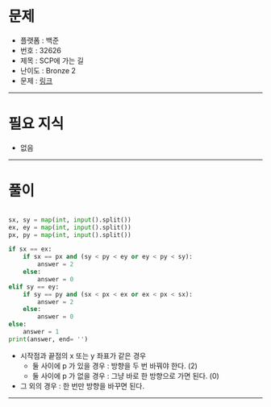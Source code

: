 # 문제
- 플랫폼 : 백준
- 번호 : 32626
- 제목 : SCP에 가는 길
- 난이도 : Bronze 2
- 문제 : <a href="https://www.acmicpc.net/problem/32626" target="_blank">링크</a>

---

# 필요 지식
- 없음

---

# 풀이
```python

sx, sy = map(int, input().split())
ex, ey = map(int, input().split())
px, py = map(int, input().split())

if sx == ex:
    if sx == px and (sy < py < ey or ey < py < sy):
        answer = 2
    else:
        answer = 0
elif sy == ey:
    if sy == py and (sx < px < ex or ex < px < sx):
        answer = 2
    else:
        answer = 0
else:
    answer = 1
print(answer, end= '')
```
- 시작점과 끝점의 x 또는 y 좌표가 같은 경우
  - 둘 사이에 p 가 있을 경우 : 방향을 두 번 바꿔야 한다. (2)
  - 둘 사이에 p 가 없을 경우 : 그냥 바로 한 방향으로 가면 된다. (0)
- 그 외의 경우 : 한 번만 방향을 바꾸면 된다.

---
